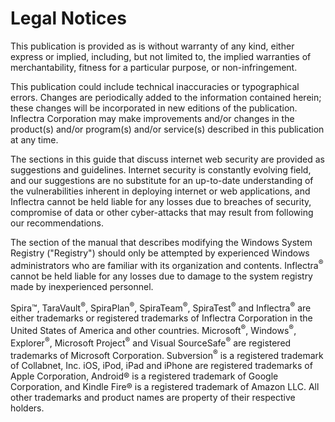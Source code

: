 # Legal Notices

This publication is provided as is without warranty of any kind, either express or implied, including, but not limited to, the implied warranties of merchantability, fitness for a particular purpose, or non-infringement.

This publication could include technical inaccuracies or typographical errors. Changes are periodically added to the information contained herein; these changes will be incorporated in new editions of the publication. Inflectra Corporation may make improvements and/or changes in the product(s) and/or program(s) and/or service(s) described in this publication at any time.

The sections in this guide that discuss internet web security are provided as suggestions and guidelines. Internet security is constantly evolving field, and our suggestions are no substitute for an up-to-date understanding of the vulnerabilities inherent in deploying internet or web applications, and Inflectra cannot be held liable for any losses due to breaches of security, compromise of data or other cyber-attacks that may result from following our recommendations.

The section of the manual that describes modifying the Windows System Registry ("Registry") should only be attempted by experienced Windows administrators who are familiar with its organization and contents. Inflectra<sup>®</sup> cannot be held liable for any losses due to damage to the system registry made by inexperienced personnel.

Spira™, TaraVault<sup>®</sup>, SpiraPlan<sup>®</sup>, SpiraTeam<sup>®</sup>, SpiraTest<sup>®</sup> and Inflectra<sup>®</sup> are either trademarks or registered trademarks of Inflectra Corporation in the United States of America and other countries. Microsoft<sup>®</sup>, Windows<sup>®</sup>, Explorer<sup>®</sup>, Microsoft Project<sup>®</sup> and Visual SourceSafe<sup>®</sup> are registered trademarks of Microsoft Corporation. Subversion<sup>®</sup> is a registered trademark of Collabnet, Inc.  iOS, iPod, iPad and iPhone are registered trademarks of Apple Corporation, Android® is a registered trademark of Google Corporation, and Kindle Fire® is a registered trademark of Amazon LLC. All other trademarks and product names are property of their respective holders.